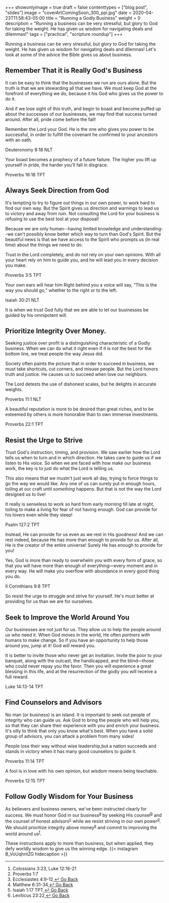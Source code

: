 +++
showonlyimage = true
draft = false
contenttypes = ["blog post", "slides"]
image = "coverArtComingSoon_300_ppi.jpg"
date = 2020-04-23T11:58:43-05:00
title = "Running a Godly Business"
weight = 0
description = "Running a business can be very stressful, but glory to God for taking the weight. He has given us wisdom for navigating deals and dilemmas!"
tags = ["practical", "scripture roundup"]
+++

Running a business can be very stressful, but glory to God for taking the weight. He has given us wisdom for navigating deals and dilemnas! Let's look at some of the advice the Bible gives us about business.

## Remember That it is Really God's Business

It can be easy to think that the businesses we run are ours alone. But the truth is that we are stewarding all that we have. We must keep God at the forefront of everything we do, because it his God who gives us the power to do it. 

And if we lose sight of this truth, and begin to boast and become puffed up about the successes of our businesses, we may find that success turned around. After all, pride come before the fall!

<div class='bible-text'>Remember the Lord your God. He is the one who gives you power to be successful, in order to fulfill the covenant he confirmed to your ancestors with an oath. 
<p class='bible-reference'>Deuteronomy 8:18 NLT</p>
</div>

<div class='bible-text'>Your boast becomes a prophecy of a future failure. The higher you lift up yourself in pride, the harder you’ll fall in disgrace.
<p class='bible-reference'>Proverbs 16:18 TPT</p>
</div>

## Always Seek Direction from God

It's tempting to try to figure out things in our own power, to work hard to find our own way. But the Spirit gives us direction and warnings to lead us to victory and away from ruin. Not consulting the Lord for your business is refusing to use the best tool at your disposal!

Because we are only human--having limited knowledge and understanding--we can't possibly know better which way to turn than God's Spirit. But the beautiful news is that we have access to the Spirit who prompts us (in real time) about the things we need to do.

<div class='bible-text'>Trust in the Lord completely,
and do not rely on your own opinions. With all your heart rely on him to guide you,
and he will lead you in every decision you make.
<p class='bible-reference'>Proverbs 3:5 TPT</p>
</div>

<div class='bible-text'>Your own ears will hear him Right behind you a voice will say, “This is the way you should go,” whether to the right or to the left.
<p class='bible-reference'>Isaiah 30:21 NLT</p>
</div>

It is when we trust God fully that we are able to let our businesses be guided by his omnipotent will.

## Prioritize Integrity Over Money.

Seeking justice over profit is a distinguishing characteristic of a Godly business. When we can do what it right even if it is not the best for the bottom line, we treat people the way Jesus did. 

Society often paints the picture that in order to succeed in business, we must take shortcuts, cut corners, and misuse people. But the Lord honors truth and justice. He causes us to succeed when love our neighbors.

<div class='bible-text'>The Lord detests the use of dishonest scales, but he delights in accurate weights.
<p class='bible-reference'>Proverbs 11:1 NLT</p>
</div>

<div class='bible-text'>A beautiful reputation is more to be desired than great riches, and to be esteemed by others is more honorable than to own immense investments.
<p class='bible-reference'>Proverbs 22:1 TPT</p>
</div>

## Resist the Urge to Strive

Trust God's instruction, timing, and provision. We saw earlier how the Lord tells us when to turn and in which direction. He takes care to guide us if we listen to His voice. So when we are faced with how make our business work, the key is to just do what the Lord is telling us. 

This also means that we mustn't just work all day, trying to force things to go the way we would like. Any one of us can surely put in enough hours, toiling at our craft until _something_ happens. But that is not the way the Lord designed us to live!

<div class='bible-text'>It really is senseless to work so hard from early morning till late at night, toiling to make a living for fear of not having enough. God can provide for his lovers even while they sleep!
<p class='bible-reference'>Psalm 127:2 TPT</p>
</div>

Instead, He can provide for us even as we rest in His goodness! And we can rest indeed, because He has more than enough to provide for us. After all, He is the creator of the entire universe! Surely He has enough to provide for you!

<div class='bible-text'>Yes, God is more than ready to overwhelm you with every form of grace, so that you will have more than enough of everything—every moment and in every way. He will make you overflow with abundance in every good thing you do.
<p class='bible-reference'>II Corinthians 9:8 TPT</p>
</div>

So resist the urge to struggle and strive for yourself. He's must better at providing for us than we are for ourselves.

## Seek to Improve the World Around You

Our businesses are not just for us. They allow us to help the people around us who need it. When God moves in the world, He often _partners with_ humans to make change. So if you have an opportunity to help those around you, jump at it! God will reward you.

<div class='bible-text'>It is better to invite those who never get an invitation. Invite the poor to your banquet, along with the outcast, the handicapped, and the blind—those who could never repay you the favor. Then you will experience a great blessing in this life, and at the resurrection of the godly you will receive a full reward. 
<p class='bible-reference'>Luke 14:13-14 TPT </p>
</div>

## Find Counselors and Advisors

No man (or business) is an island. It is important to seek out people of integrity who can guide us. Ask God to bring the people who will help you, so that they can share their experience with you and enrich your business. It's silly to think that only you know what's best. When you have a solid group of advisors, you can attack a problem from many sides!

<div class='bible-text'>People lose their way without wise leadership,but a nation succeeds and stands in victory when it has many good counselors to guide it.
<p class='bible-reference'>Proverbs 11:14 TPT</p>
</div>

<div class='bible-text'>A fool is in love with his own opinion, but wisdom means being teachable.
<p class='bible-reference'>Proverbs 12:15 TPT</p>
</div>

## Follow Godly Wisdom for Your Business

As believers and business owners, we've been instructed clearly for success. We must honor God in our business<sup><a class='footnote-reference' id='footnote-a-reference' href='#footnote-a'>a</a></sup>
by seeking His counsel<sup><a class='footnote-reference' id='footnote-b-reference' href='#footnote-b'>b</a></sup>
and the counsel of honest advisors<sup><a class='footnote-reference' id='footnote-c-reference' href='#footnote-c'>c</a></sup>
 while we resist striving in our own power<sup><a class='footnote-reference' id='footnote-d-reference' href='#footnote-d'>d</a></sup>. We should prioritize integrity above money<sup><a class='footnote-reference' id='footnote-e-reference' href='#footnote-e'>e</a></sup> and commit to improving the world around us<sup><a class='footnote-reference' id='footnote-f-reference' href='#footnote-f'>f</a></sup>. 

These instructions apply to more than business, but when applied, they defy worldly wisdom to give us the winning edge.
{{< instagram B_VoUqhntZG hidecaption >}}
<hr />
<ol class='footnotes' id='footnotes'>
  <li class='footnote' id='footnote-a'>Colossians 3:23, Luke 12:16-21 
  <li class='footnote' id='footnote-b'>Proverbs 1:7 
  <li class='footnote' id='footnote-c'>Ecclesiastes 4:9-12<a class='go-back-link' href='#footnote-a-reference'>&nbsp;&#8617;&nbsp;Go Back</a></li>
   <li class='footnote' id='footnote-d'>Matthew 6:31-34<a class='go-back-link' href='#footnote-a-reference'>&nbsp;&#8617;&nbsp;Go Back</a></li>
    <li class='footnote' id='footnote-e'>Isaiah 1:17 TPT<a class='go-back-link' href='#footnote-a-reference'>&nbsp;&#8617;&nbsp;Go Back</a></li>
     <li class='footnote' id='footnote-f'>Leviticus 23:22<a class='go-back-link' href='#footnote-a-reference'>&nbsp;&#8617;&nbsp;Go Back</a></li>
</ol>